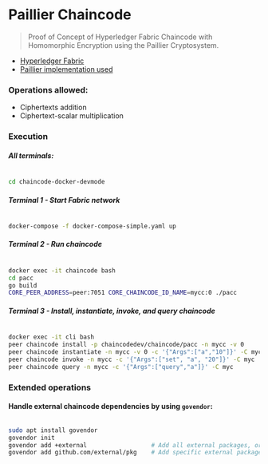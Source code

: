 # Paillier Chaincode
> Proof of Concept of Hyperledger Fabric Chaincode with Homomorphic Encryption using the Paillier Cryptosystem.

- [Hyperledger Fabric](https://github.com/hyperledger/fabric)
- [Paillier implementation used](https://github.com/didiercrunch/paillier)

### Operations allowed:

- Ciphertexts addition
- Ciphertext-scalar multiplication

### Execution

##### All terminals:

```sh

cd chaincode-docker-devmode

```

##### Terminal 1 - Start Fabric network

```sh

docker-compose -f docker-compose-simple.yaml up

```

##### Terminal 2 - Run chaincode

```sh

docker exec -it chaincode bash
cd pacc
go build
CORE_PEER_ADDRESS=peer:7051 CORE_CHAINCODE_ID_NAME=mycc:0 ./pacc

```

##### Terminal 3 - Install, instantiate, invoke, and query chaincode

```sh

docker exec -it cli bash
peer chaincode install -p chaincodedev/chaincode/pacc -n mycc -v 0
peer chaincode instantiate -n mycc -v 0 -c '{"Args":["a","10"]}' -C myc
peer chaincode invoke -n mycc -c '{"Args":["set", "a", "20"]}' -C myc
peer chaincode query -n mycc -c '{"Args":["query","a"]}' -C myc

```

### Extended operations

#### Handle external chaincode dependencies by using `govendor`:

```sh

sudo apt install govendor
govendor init
govendor add +external                  # Add all external packages, or
govendor add github.com/external/pkg    # Add specific external package

```
